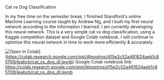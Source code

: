 Cat vs Dog Classification

In my free time on the semester break, I finished Standford's online Machine Learning course taught by Andrew Ng, and I built my first neural network according to the information I learned.
I am currently developing this neural network.
This is a very simple cat vs dog classification, using a Kaggle competition dataset and Google Colab notebook. 
I will continue to optimize this neural network in time to work more efficiently & accurately.

![Open In Colab](https://colab.research.google.com/assets/colab-badge.svg)](https://colab.research.google.com/gist/Alpostros/d15e2c52a461624aeb1c85110b1eabcb/cat_vs_dog_dl.ipynb)
Google Colab notebook link: https://colab.research.google.com/gist/Alpostros/d15e2c52a461624aeb1c85110b1eabcb/cat_vs_dog_dl.ipynb
